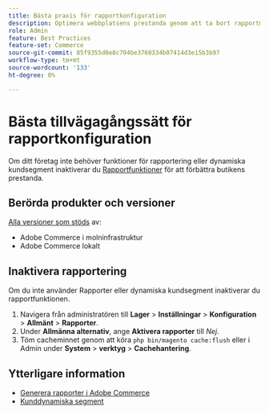 ```yaml
---
title: Bästa praxis för rapportkonfiguration
description: Optimera webbplatsens prestanda genom att ta bort rapportmodulen om du inte använder den.
role: Admin
feature: Best Practices
feature-set: Commerce
source-git-commit: 85f9355d0e8c704be3760334b07414d3e15b3b97
workflow-type: tm+mt
source-wordcount: '133'
ht-degree: 0%

---
```



# Bästa tillvägagångssätt för rapportkonfiguration

Om ditt företag inte behöver funktioner för rapportering eller dynamiska kundsegment inaktiverar du [Rapportfunktioner](https://docs.magento.com/user-guide/configuration/general/reports.html) för att förbättra butikens prestanda.

## Berörda produkter och versioner

[Alla versioner som stöds](../../../release/versions.md) av:

- Adobe Commerce i molninfrastruktur
- Adobe Commerce lokalt

## Inaktivera rapportering

Om du inte använder Rapporter eller dynamiska kundsegment inaktiverar du rapportfunktionen.

1. Navigera från administratören till **Lager** > **Inställningar** > **Konfiguration** > **Allmänt** > **Rapporter**.
1. Under **Allmänna alternativ**, ange **Aktivera rapporter** till *Nej*.
1. Töm cacheminnet genom att köra `php bin/magento cache:flush` eller i Admin under **System** > **verktyg** > **Cachehantering**.

## Ytterligare information

- [Generera rapporter i Adobe Commerce](https://docs.magento.com/user-guide/reports.html)
- [Kunddynamiska segment](https://docs.magento.com/user-guide/marketing/customer-segments.html)
